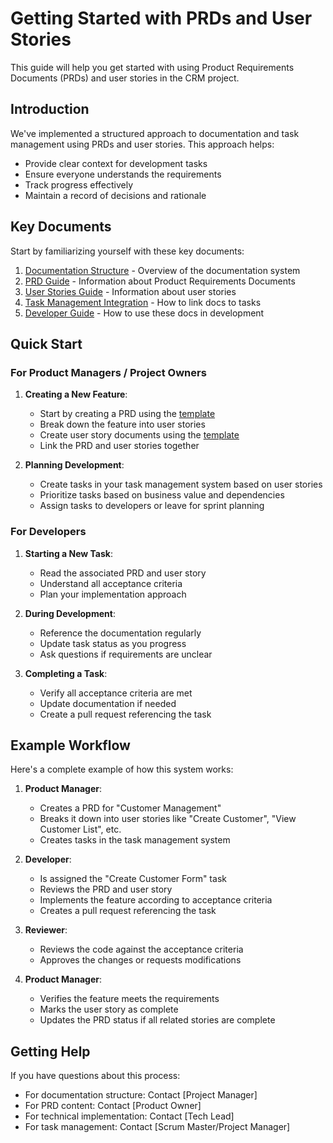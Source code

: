 # Getting Started with PRDs and User Stories

This guide will help you get started with using Product Requirements Documents (PRDs) and user stories in the CRM project.

## Introduction

We've implemented a structured approach to documentation and task management using PRDs and user stories. This approach helps:

- Provide clear context for development tasks
- Ensure everyone understands the requirements
- Track progress effectively
- Maintain a record of decisions and rationale

## Key Documents

Start by familiarizing yourself with these key documents:

1. [Documentation Structure](./README.md) - Overview of the documentation system
2. [PRD Guide](./prd/README.md) - Information about Product Requirements Documents
3. [User Stories Guide](./user-stories/README.md) - Information about user stories
4. [Task Management Integration](./task-management-integration.md) - How to link docs to tasks
5. [Developer Guide](./developer-guide.md) - How to use these docs in development

## Quick Start

### For Product Managers / Project Owners

1. **Creating a New Feature**:
   - Start by creating a PRD using the [template](./prd/template.md)
   - Break down the feature into user stories
   - Create user story documents using the [template](./user-stories/template.md)
   - Link the PRD and user stories together

2. **Planning Development**:
   - Create tasks in your task management system based on user stories
   - Prioritize tasks based on business value and dependencies
   - Assign tasks to developers or leave for sprint planning

### For Developers

1. **Starting a New Task**:
   - Read the associated PRD and user story
   - Understand all acceptance criteria
   - Plan your implementation approach

2. **During Development**:
   - Reference the documentation regularly
   - Update task status as you progress
   - Ask questions if requirements are unclear

3. **Completing a Task**:
   - Verify all acceptance criteria are met
   - Update documentation if needed
   - Create a pull request referencing the task

## Example Workflow

Here's a complete example of how this system works:

1. **Product Manager**:
   - Creates a PRD for "Customer Management"
   - Breaks it down into user stories like "Create Customer", "View Customer List", etc.
   - Creates tasks in the task management system

2. **Developer**:
   - Is assigned the "Create Customer Form" task
   - Reviews the PRD and user story
   - Implements the feature according to acceptance criteria
   - Creates a pull request referencing the task

3. **Reviewer**:
   - Reviews the code against the acceptance criteria
   - Approves the changes or requests modifications

4. **Product Manager**:
   - Verifies the feature meets the requirements
   - Marks the user story as complete
   - Updates the PRD status if all related stories are complete

## Getting Help

If you have questions about this process:

- For documentation structure: Contact [Project Manager]
- For PRD content: Contact [Product Owner]
- For technical implementation: Contact [Tech Lead]
- For task management: Contact [Scrum Master/Project Manager]
